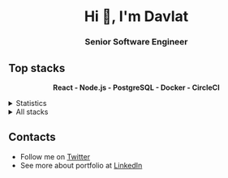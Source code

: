 <h1 align="center">Hi 👋, I'm Davlat</h1>
<h3 align="center">Senior Software Engineer</h3>

## Top stacks

<p align='center'>
<b>React - Node.js - PostgreSQL - Docker - CircleCI</b>
</p>

<details>
  <summary>Statistics</summary>
  
[![Davlatjon's GitHub stats](https://github-readme-stats.vercel.app/api?username=dalisoft)](https://github.com/anuraghazra/github-readme-stats)
  
</details>

<details>
<summary>All stacks</summary>

| Stack          | Name                        | Experience |
| -------------- | --------------------------- | ---------- |
| Full-stack     | JavaScript                  | 8+ years   |
| Full-stack     | TypeScript                  | 4+ years   |
| Frontend       | HTML / CSS / Flexbox        | 5+ years   |
| Frontend       | SVG / SVG Animation         | 3+ years   |
| Frontend       | React (+ Router, Hooks)     | 4+ years   |
| Frontend       | React SSG                   | ~6 month   |
| Frontend       | jQuery                      | 2+ years   |
| Frontend       | Vue / Svelte                | ~3 month   |
| Backend        | Python / aiohttp            | ~6 month   |
| Backend        | Node.js                     | 5+ years   |
| Backend        | Node.js Caching & Stream    | 4+ years   |
| Backend        | REST/CRUD API               | 4+ years   |
| Backend        | Serverless API              | 1+ years   |
| Backend        | GraphQL / OpenAPI (Swagger) | 3+ years   |
| Bundler        | Rollup / Webpack            | 4+ years   |
| Testing        | Jest, Ava                   | 3+ years   |
| Visual Testing | Browserstack                | 3+ years   |
| Database       | MySQL / Postgres (via ORM)  | 3+ years   |
| Database       | DynamoDB / Redis            | 1+ years   |
| Database       | MongoDB                     | ~2 month   |
| DevOps         | Linux / SSH / Bash          | 3+ years   |
| DevOps         | Travis CI                   | 3+ years   |
| DevOps         | Circle CI                   | 3+ years   |
| DevOps         | Docker                      | 4+ years   |
| DevOps         | Ansible                     | 1+ year    |
| AI             | Tensorflow / Keras          | ~6 month   |

</details>

## Contacts

- Follow me on [Twitter](https://twitter.com/dalisoft)
- See more about portfolio at [LinkedIn](https://www.linkedin.com/in/dalisoft/)
